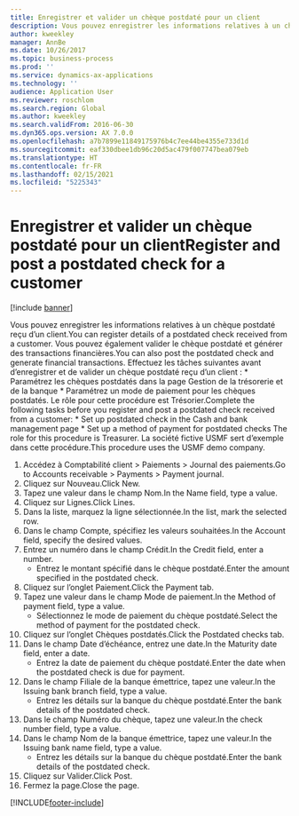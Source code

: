 ```yaml
---
title: Enregistrer et valider un chèque postdaté pour un client
description: Vous pouvez enregistrer les informations relatives à un chèque postdaté reçu d’un client.
author: kweekley
manager: AnnBe
ms.date: 10/26/2017
ms.topic: business-process
ms.prod: ''
ms.service: dynamics-ax-applications
ms.technology: ''
audience: Application User
ms.reviewer: roschlom
ms.search.region: Global
ms.author: kweekley
ms.search.validFrom: 2016-06-30
ms.dyn365.ops.version: AX 7.0.0
ms.openlocfilehash: a7b7899e11849175976b4c7ee44be4355e733d1d
ms.sourcegitcommit: eaf330dbee1db96c20d5ac479f007747bea079eb
ms.translationtype: HT
ms.contentlocale: fr-FR
ms.lasthandoff: 02/15/2021
ms.locfileid: "5225343"
---
```

# <a name="register-and-post-a-postdated-check-for-a-customer"></a><span data-ttu-id="bbc8f-103">Enregistrer et valider un chèque postdaté pour un client</span><span class="sxs-lookup"><span data-stu-id="bbc8f-103">Register and post a postdated check for a customer</span></span>

[!include [banner](../../includes/banner.md)]

<span data-ttu-id="bbc8f-104">Vous pouvez enregistrer les informations relatives à un chèque postdaté reçu d’un client.</span><span class="sxs-lookup"><span data-stu-id="bbc8f-104">You can register details of a postdated check received from a customer.</span></span> <span data-ttu-id="bbc8f-105">Vous pouvez également valider le chèque postdaté et générer des transactions financières.</span><span class="sxs-lookup"><span data-stu-id="bbc8f-105">You can also post the postdated check and generate financial transactions.</span></span>   <span data-ttu-id="bbc8f-106">Effectuez les tâches suivantes avant d’enregistrer et de valider un chèque postdaté reçu d’un client :   \* Paramétrez les chèques postdatés dans la page Gestion de la trésorerie et de la banque \* Paramétrez un mode de paiement pour les chèques postdatés. Le rôle pour cette procédure est Trésorier.</span><span class="sxs-lookup"><span data-stu-id="bbc8f-106">Complete the following tasks before you register and post a postdated check received from a customer:   \* Set up postdated check in the Cash and bank management page \* Set up a method of payment for postdated checks   The role for this procedure is Treasurer.</span></span> <span data-ttu-id="bbc8f-107">La société fictive USMF sert d’exemple dans cette procédure.</span><span class="sxs-lookup"><span data-stu-id="bbc8f-107">This procedure uses the USMF demo company.</span></span>

1. <span data-ttu-id="bbc8f-108">Accédez à Comptabilité client > Paiements > Journal des paiements.</span><span class="sxs-lookup"><span data-stu-id="bbc8f-108">Go to Accounts receivable > Payments > Payment journal.</span></span>
2. <span data-ttu-id="bbc8f-109">Cliquez sur Nouveau.</span><span class="sxs-lookup"><span data-stu-id="bbc8f-109">Click New.</span></span>
3. <span data-ttu-id="bbc8f-110">Tapez une valeur dans le champ Nom.</span><span class="sxs-lookup"><span data-stu-id="bbc8f-110">In the Name field, type a value.</span></span>
4. <span data-ttu-id="bbc8f-111">Cliquez sur Lignes.</span><span class="sxs-lookup"><span data-stu-id="bbc8f-111">Click Lines.</span></span>
5. <span data-ttu-id="bbc8f-112">Dans la liste, marquez la ligne sélectionnée.</span><span class="sxs-lookup"><span data-stu-id="bbc8f-112">In the list, mark the selected row.</span></span>
6. <span data-ttu-id="bbc8f-113">Dans le champ Compte, spécifiez les valeurs souhaitées.</span><span class="sxs-lookup"><span data-stu-id="bbc8f-113">In the Account field, specify the desired values.</span></span>
7. <span data-ttu-id="bbc8f-114">Entrez un numéro dans le champ Crédit.</span><span class="sxs-lookup"><span data-stu-id="bbc8f-114">In the Credit field, enter a number.</span></span>
    * <span data-ttu-id="bbc8f-115">Entrez le montant spécifié dans le chèque postdaté.</span><span class="sxs-lookup"><span data-stu-id="bbc8f-115">Enter the amount specified in the postdated check.</span></span>  
8. <span data-ttu-id="bbc8f-116">Cliquez sur l’onglet Paiement.</span><span class="sxs-lookup"><span data-stu-id="bbc8f-116">Click the Payment tab.</span></span>
9. <span data-ttu-id="bbc8f-117">Tapez une valeur dans le champ Mode de paiement.</span><span class="sxs-lookup"><span data-stu-id="bbc8f-117">In the Method of payment field, type a value.</span></span>
    * <span data-ttu-id="bbc8f-118">Sélectionnez le mode de paiement du chèque postdaté.</span><span class="sxs-lookup"><span data-stu-id="bbc8f-118">Select the method of payment for the postdated check.</span></span>  
10. <span data-ttu-id="bbc8f-119">Cliquez sur l’onglet Chèques postdatés.</span><span class="sxs-lookup"><span data-stu-id="bbc8f-119">Click the Postdated checks tab.</span></span>
11. <span data-ttu-id="bbc8f-120">Dans le champ Date d’échéance, entrez une date.</span><span class="sxs-lookup"><span data-stu-id="bbc8f-120">In the Maturity date field, enter a date.</span></span>
    * <span data-ttu-id="bbc8f-121">Entrez la date de paiement du chèque postdaté.</span><span class="sxs-lookup"><span data-stu-id="bbc8f-121">Enter the date when the postdated check is due for payment.</span></span>  
12. <span data-ttu-id="bbc8f-122">Dans le champ Filiale de la banque émettrice, tapez une valeur.</span><span class="sxs-lookup"><span data-stu-id="bbc8f-122">In the Issuing bank branch field, type a value.</span></span>
    * <span data-ttu-id="bbc8f-123">Entrez les détails sur la banque du chèque postdaté.</span><span class="sxs-lookup"><span data-stu-id="bbc8f-123">Enter the bank details of the postdated check.</span></span>  
13. <span data-ttu-id="bbc8f-124">Dans le champ Numéro du chèque, tapez une valeur.</span><span class="sxs-lookup"><span data-stu-id="bbc8f-124">In the check number field, type a value.</span></span>
14. <span data-ttu-id="bbc8f-125">Dans le champ Nom de la banque émettrice, tapez une valeur.</span><span class="sxs-lookup"><span data-stu-id="bbc8f-125">In the Issuing bank name field, type a value.</span></span>
    * <span data-ttu-id="bbc8f-126">Entrez les détails sur la banque du chèque postdaté.</span><span class="sxs-lookup"><span data-stu-id="bbc8f-126">Enter the bank details of the postdated check.</span></span>  
15. <span data-ttu-id="bbc8f-127">Cliquez sur Valider.</span><span class="sxs-lookup"><span data-stu-id="bbc8f-127">Click Post.</span></span>
16. <span data-ttu-id="bbc8f-128">Fermez la page.</span><span class="sxs-lookup"><span data-stu-id="bbc8f-128">Close the page.</span></span>



[!INCLUDE[footer-include](../../../includes/footer-banner.md)]